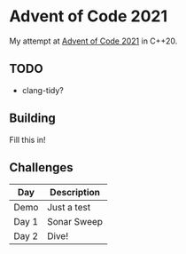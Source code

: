 # Advent of Code 2021

My attempt at [Advent of Code 2021](https://adventofcode.com/2021/) in C++20.

## TODO
 - clang-tidy?

## Building

Fill this in!

## Challenges

|        Day         |       Description         |
---------------------|---------------------------- 
Demo                 | Just a test
Day 1                | Sonar Sweep
Day 2                | Dive!
